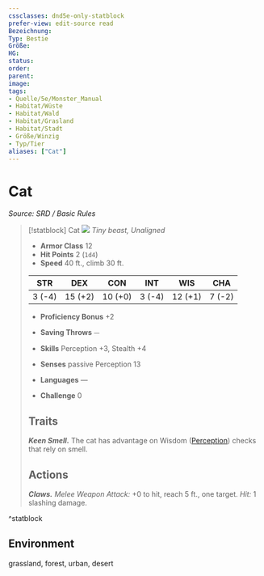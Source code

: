 ```yaml
---
cssclasses: dnd5e-only-statblock
prefer-view: edit-source read
Bezeichnung: 
Typ: Bestie
Größe: 
HG: 
status:
order:
parent:
image: 
tags:
- Quelle/5e/Monster_Manual
- Habitat/Wüste
- Habitat/Wald
- Habitat/Grasland
- Habitat/Stadt
- Größe/Winzig
- Typ/Tier
aliases: ["Cat"]
---
```

# Cat
*Source: SRD / Basic Rules*  

> [!statblock] Cat
> ![](compendium/bestiary/beast/token/cat.png#token)
> *Tiny beast, Unaligned*
> 
> - **Armor Class** 12 
> - **Hit Points** 2 (`1d4`)
> - **Speed** 40 ft., climb 30 ft.
> 
> |STR|DEX|CON|INT|WIS|CHA|
> |:---:|:---:|:---:|:---:|:---:|:---:|
> | 3 (-4)|15 (+2)|10 (+0)| 3 (-4)|12 (+1)| 7 (-2)|
> 
> - **Proficiency Bonus** +2
> - **Saving Throws** ⏤
> - **Skills** Perception +3, Stealth +4
> - **Senses** passive Perception 13
> 
> - **Languages** —
> - **Challenge** 0
> 
> ## Traits
> 
> ***Keen Smell.*** The cat has advantage on Wisdom ([Perception](rules/skills.md#Perception)) checks that rely on smell.
> 
> ## Actions
> 
> ***Claws.*** *Melee Weapon Attack:* +0 to hit, reach 5 ft., one target. *Hit:* 1 slashing damage.

^statblock

## Environment

grassland, forest, urban, desert